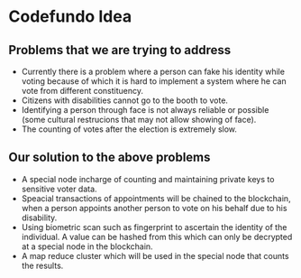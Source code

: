 # Codefundo Idea

## Problems that we are trying to address
- Currently there is a problem where a person can fake his identity while voting because of which it is hard to implement 
a system where he can vote from different constituency.
- Citizens with disabilities cannot go to the booth to vote.
- Identifying a person through face is not always reliable or possible (some cultural restrucions that may not allow showing of face).
- The counting of votes after the election is extremely slow.
## Our solution to the above problems
- A special node incharge of counting and maintaining private keys to sensitive voter data.
- Speacial transactions of appointments will be chained to the blockchain, when a person appoints another person to vote on his behalf due to his disability.
- Using biometric scan such as fingerprint to ascertain the identity of the individual. A value can be hashed from this 
  which can only be decrypted at a special node in the blockchain.
- A map reduce cluster which will be used in the special node that counts the results.
